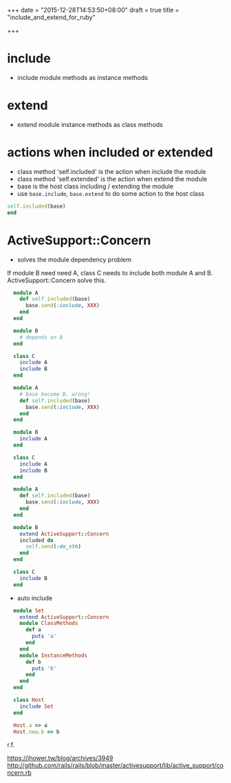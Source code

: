 +++
date = "2015-12-28T14:53:50+08:00"
draft = true
title = "include_and_extend_for_ruby"

+++
# include

- include module methods as instance methods

# extend

- extend module instance methods as class methods

# actions when included or extended

- class method 'self.included' is the action when include the module
- class method 'self.extended' is the action when extend the module
- base is the host class including / extending the module
- use `base.include`, `base.extend` to do some action to the host class

```ruby
self.included(base)
end
```

# ActiveSupport::Concern 

- solves the module dependency problem

If  module B need need A, class C needs to include both module A and B. ActiveSupport::Concern solve this.

```ruby
  module A
    def self.included(base)
      base.send(:include, XXX)
    end
  end

  module B
    # depends on A
  end

  class C
    include A
    include B 
  end
```

```ruby
  module A
    # base become B, wrong!
    def self.included(base)
      base.send(:include, XXX)
    end
  end

  module B
    include A
  end

  class C
    include A
    include B 
  end
```
```ruby
  module A
    def self.included(base)
      base.send(:include, XXX)
    end
  end

  module B
    extend ActiveSupport::Concern
    included do
      self.send(:do_sth)
    end
  end

  class C
    include B 
  end
```

- auto include

```ruby
  module Set
    extend ActiveSupport::Concern
    module ClassMethods
      def a
        puts 'a'
      end
    end
    module InstanceMethods
      def b
        puts 'b'
      end
    end
  end

  class Host
    include Set
  end

  Host.a => a
  Host.new.b => b

```

r.f.

https://ihower.tw/blog/archives/3949
http://github.com/rails/rails/blob/master/activesupport/lib/active_support/concern.rb
